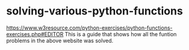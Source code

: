 # solving-various-python-functions
https://www.w3resource.com/python-exercises/python-functions-exercises.php#EDITOR
This is a guide that shows how all the funtion problems in the above website was solved. 
